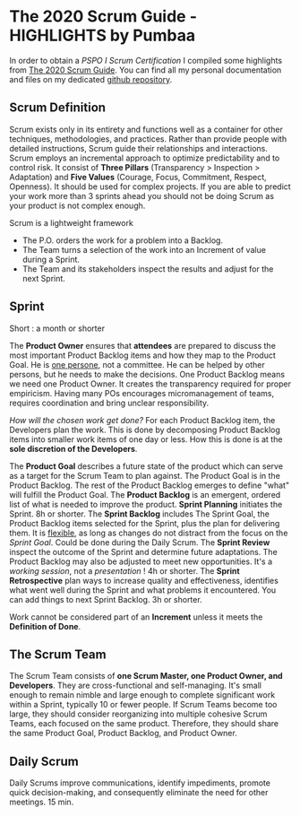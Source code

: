 The 2020 Scrum Guide - HIGHLIGHTS by Pumbaa
===

In order to obtain a _PSPO I Scrum Certification_ I compiled some highlights from [The 2020 Scrum Guide](https://scrumguides.org/scrum-guide.html).
You can find all my personal documentation and files on my dedicated [github repository](https://github.com/pumbaa666/lab4tech/tree/main/ProductOwner).

Scrum Definition
---

Scrum exists only in its entirety and functions well as a container for other techniques, methodologies, and practices.
Rather than provide people with detailed instructions, Scrum guide their relationships and interactions.
Scrum employs an incremental approach to optimize predictability and to control risk.
It consist of **Three Pillars** (Transparency > Inspection > Adaptation) and **Five Values** (Courage, Focus, Commitment, Respect, Openness).
It should be used for complex projects. If you are able to predict your work more than 3 sprints ahead you should not be doing Scrum as your product is not complex enough.

Scrum is a lightweight framework

 - The P.O. orders the work for a problem into a Backlog.
 - The Team turns a selection of the work into an Increment of value during a Sprint.
 - The Team and its stakeholders inspect the results and adjust for the next Sprint.

Sprint
---

Short : a month or shorter

The **Product Owner** ensures that **attendees** are prepared to discuss the most important Product Backlog items and how they map to the Product Goal.
He is [one persone](https://www.scrum.org/resources/blog/why-you-need-only-one-product-owner), not a committee.
He can be helped by other persons, but he needs to make the decisions.
One Product Backlog means we need one Product Owner. It creates the transparency required for proper empiricism.
Having many POs encourages micromanagement of teams, requires coordination and bring unclear responsibility.


*How will the chosen work get done?*
For each Product Backlog item, the Developers plan the work. This is done by decomposing Product Backlog items into smaller work items of one day or less. How this is done is at the **sole discretion of the Developers**.

The **Product Goal** describes a future state of the product which can serve as a target for the Scrum Team to plan against. The Product Goal is in the Product Backlog. The rest of the Product Backlog emerges to define "what" will fulfill the Product Goal.
The **Product Backlog** is an emergent, ordered list of what is needed to improve the product.
**Sprint Planning** initiates the Sprint. 8h or shorter.
The **Sprint Backlog** includes The Sprint Goal, the Product Backlog items selected for the Sprint, plus the plan for delivering them.
It is [flexible](https://www.scrum.org/resources/blog/myth-2-sprint-backlog-cant-change-during-sprint), as long as changes do not distract from the focus on the *Sprint Goal*. Could be done during the Daily Scrum.
The **Sprint Review** inspect the outcome of the Sprint and determine future adaptations. The Product Backlog may also be adjusted to meet new opportunities. It's a _working session_, not a _presentation_ ! 4h or shorter.
The **Sprint Retrospective** plan ways to increase quality and effectiveness, identifies what went well during the Sprint and what problems it encountered. You can add things to next Sprint Backlog. 3h or shorter.

Work cannot be considered part of an **Increment** unless it meets the **Definition of Done**.

The Scrum Team
---
The Scrum Team consists of **one Scrum Master, one Product Owner, and Developers**. They are cross-functional and self-managing.
It's small enough to remain nimble and large enough to complete significant work within a Sprint, typically 10 or fewer people.
If Scrum Teams become too large, they should consider reorganizing into multiple cohesive Scrum Teams, each focused on the same product. Therefore, they should share the same Product Goal, Product Backlog, and Product Owner.

Daily Scrum
---
Daily Scrums improve communications, identify impediments, promote quick decision-making, and consequently eliminate the need for other meetings.
15 min.